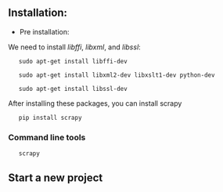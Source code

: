 


## Installation:

  * Pre installation:

   We need to install *libffi*, *libxml*, and *libssl*:

```
   sudo apt-get install libffi-dev

   sudo apt-get install libxml2-dev libxslt1-dev python-dev

   sudo apt-get install libssl-dev
```

After installing these packages, you can install scrapy

```
   pip install scrapy
```

### Command line tools

```
   scrapy 
```

## Start a new project
